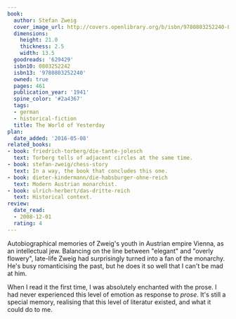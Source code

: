 ```yaml
---
book:
  author: Stefan Zweig
  cover_image_url: http://covers.openlibrary.org/b/isbn/9780803252240-L.jpg
  dimensions:
    height: 21.0
    thickness: 2.5
    width: 13.5
  goodreads: '629429'
  isbn10: 0803252242
  isbn13: '9780803252240'
  owned: true
  pages: 461
  publication_year: '1941'
  spine_color: '#2a4367'
  tags:
  - german
  - historical-fiction
  title: The World of Yesterday
plan:
  date_added: '2016-05-08'
related_books:
- book: friedrich-torberg/die-tante-jolesch
  text: Torberg tells of adjacent circles at the same time.
- book: stefan-zweig/chess-story
  text: In a way, the book that concludes this one.
- book: dieter-kindermann/die-habsburger-ohne-reich
  text: Modern Austrian monarchist.
- book: ulrich-herbert/das-dritte-reich
  text: Historical context.
review:
  date_read:
  - 2008-12-01
  rating: 4
---
```


Autobiographical memories of Zweig's youth in Austrian empire Vienna, as an intellectual jew. Balancing on the line
between "elegant" and "overly flowery", late-life Zweig had surprisingly turned into a fan of the monarchy. He's busy
romanticising the past, but he does it so well that I can't be mad at him.

When I read it the first time, I was absolutely enchanted with the prose. I had never experienced this level of emotion
as response to *prose*. It's still a special memory, realising that this level of literatur existed, and what it could
do to me.
